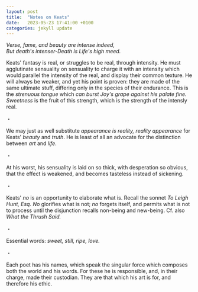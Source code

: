 ```yaml
---
layout: post
title:  "Notes on Keats"
date:   2023-05-23 17:41:00 +0100
categories: jekyll update
---
```

*Verse, fame, and beauty are intense indeed,* <br>
*But death's intenser-Death is Life's high meed.* <br>

Keats' fantasy is real, or struggles to be real, through intensity. He must agglutinate sensuality on sensuality to charge it with an intensity which would parallel the intensity of the real, and display their common texture. He will always be weaker, and yet his point is proven: they are made of the same ultimate stuff, differing only in the species of their endurance. This is the *strenuous tongue* which *can burst Joy's grape against his palate fine.* *Sweetness* is the fruit of this strength, which is the strength of the intensly real.

・

We may just as well substitute *appearance is reality, reality appearance* for Keats' *beauty* and *truth*. He is least of all an advocate for the distinction between *art* and *life*.

・

At his worst, his sensuality is laid on so thick, with desperation so obvious, that the effect is weakened, and becomes tasteless instead of sickening.

・

Keats' *no* is an opportunity to elaborate what is. Recall the sonnet *To Leigh Hunt, Esq.* *No* glorifies what is not; *no* forgets itself, and permits what is not to process until the disjunction recalls non-being and new-being. Cf. also *What the Thrush Said.*

・

Essential words: *sweet, still, ripe, love.*

・

Each poet has his names, which speak the singular force which composes both the world and his words. For these he is responsible, and, in their charge, made their custodian. They are that which his art is for, and therefore his ethic.